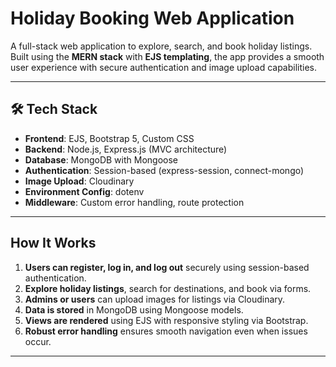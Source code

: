 #  Holiday Booking Web Application

A full-stack web application to explore, search, and book holiday listings. Built using the **MERN stack** with **EJS templating**, the app provides a smooth user experience with secure authentication and image upload capabilities.

---

## 🛠️ Tech Stack

- **Frontend**: EJS, Bootstrap 5, Custom CSS
- **Backend**: Node.js, Express.js (MVC architecture)
- **Database**: MongoDB with Mongoose
- **Authentication**: Session-based (express-session, connect-mongo)
- **Image Upload**: Cloudinary
- **Environment Config**: dotenv
- **Middleware**: Custom error handling, route protection

---

## How It Works

1. **Users can register, log in, and log out** securely using session-based authentication.
2. **Explore holiday listings**, search for destinations, and book via forms.
3. **Admins or users** can upload images for listings via Cloudinary.
4. **Data is stored** in MongoDB using Mongoose models.
5. **Views are rendered** using EJS with responsive styling via Bootstrap.
6. **Robust error handling** ensures smooth navigation even when issues occur.

---
